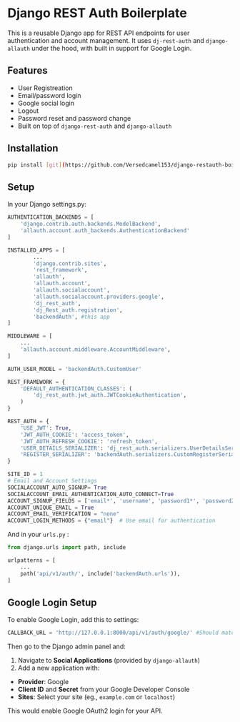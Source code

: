 # Django REST Auth Boilerplate
This is a reusable Django app for REST API endpoints for user authentication and account management. It uses `dj-rest-auth` and `django-allauth` under the hood, with built in support for Google Login.

## Features

- User Registreation
- Email/password login
- Google social login
- Logout
- Password reset and password change
- Built on top of `django-rest-auth` and `django-allauth`

## Installation
```bash
pip install [git](https://github.com/Versedcamel153/django-restauth-boilerplate)
```

## Setup
In your Django settings.py:
```Python
AUTHENTICATION_BACKENDS = [
    'django.contrib.auth.backends.ModelBackend',
    'allauth.account.auth_backends.AuthenticationBackend'
]

INSTALLED_APPS = [
        ...
        'django.contrib.sites',
        'rest_framework',
        'allauth',
        'allauth.account',
        'allauth.socialaccount',
        'allauth.socialaccount.providers.google',
        'dj_rest_auth',
        'dj_Rest_auth.registration',
        'backendAuth', #this app
]

MIDDLEWARE = [
    ...
    'allauth.account.middleware.AccountMiddleware',
]

AUTH_USER_MODEL = 'backendAuth.CustomUser'

REST_FRAMEWORK = {
    'DEFAULT_AUTHENTICATION_CLASSES': (
        'dj_rest_auth.jwt_auth.JWTCookieAuthentication',
    )
}

REST_AUTH = {
    'USE_JWT': True,
    'JWT_AUTH_COOKIE': 'access_token',
    'JWT_AUTH_REFRESH_COOKIE': 'refresh_token',
    'USER_DETAILS_SERIALIZER': 'dj_rest_auth.serializers.UserDetailsSerializer',
    'REGISTER_SERIALIZER': 'backendAuth.serializers.CustomRegisterSerializer',
}

SITE_ID = 1
# Email and Account Settings
SOCIALACCOUNT_AUTO_SIGNUP= True
SOCIALACCOUNT_EMAIL_AUTHENTICATION_AUTO_CONNECT=True
ACCOUNT_SIGNUP_FIELDS = ['email*', 'username', 'password1*', 'password2*']
ACCOUNT_UNIQUE_EMAIL = True
ACCOUNT_EMAIL_VERIFICATION = "none"
ACCOUNT_LOGIN_METHODS = {"email"}  # Use email for authentication
```
And in your ``urls.py`` :
```Python
from django.urls import path, include

urlpatterns = [
    ...
    path('api/v1/auth/', include('backendAuth.urls')),
]
```

## Google Login Setup
To enable Google Login, add this to settings:
```Python
CALLBACK_URL = 'http://127.0.0.1:8000/api/v1/auth/google/' #Should match the 'Authorized redirect URIs' set on your Google Cloud Console
```
Then go to the Django admin panel and:
1. Navigate to **Social Applications** (provided by `django-allauth`)
2. Add a new application with:
- **Provider**: Google
- **Client ID** and **Secret** from your Google Developer Console
- **Sites**: Select your site (eg., `example.com` or `localhost`)

This would enable Google OAuth2 login for your API.